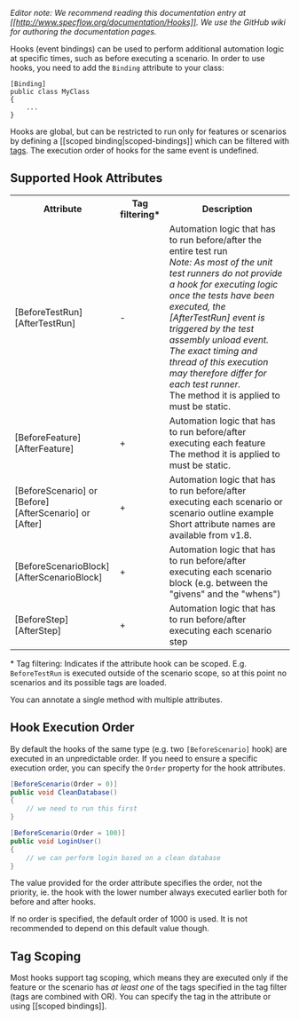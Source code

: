_Editor note: We recommend reading this documentation entry at [[http://www.specflow.org/documentation/Hooks]]. We use the GitHub wiki for authoring the documentation pages._

Hooks (event bindings) can be used to perform additional automation logic at specific times, such as before executing a scenario. In order to use hooks, you need to add the `Binding` attribute to your class:

```
[Binding]
public class MyClass
{
    ...
}
```

Hooks are global, but can be restricted to run only for features or scenarios by defining a [[scoped binding|scoped-bindings]] which can be filtered with [tags](https://github.com/techtalk/SpecFlow/wiki/Scoped-bindings#different-steps-for-different-tags). The execution order of hooks for the same event is undefined.

## Supported Hook Attributes

<table>
    <tr>
        <th>Attribute</th>
        <th>Tag filtering*</th>
        <th>Description</th>
    </tr>
    <tr>
        <td>[BeforeTestRun]<br/>[AfterTestRun]</td>
        <td>-</td>
        <td>Automation logic that has to run before/after the entire test run<br/>
<i>Note: As most of the unit test runners do not provide a hook for executing logic once the tests have been executed, the [AfterTestRun] event is triggered by the test assembly unload event. The exact timing and thread of this execution may therefore differ for each test runner.</i><br/>
The method it is applied to must be static.
</td>
    </tr>
    <tr>
        <td>[BeforeFeature]<br/>[AfterFeature]</td>
        <td>+</td>
        <td>Automation logic that has to run before/after executing each feature<br/>
The method it is applied to must be static.</td>
    </tr>
    <tr>
        <td>[BeforeScenario] or [Before]<br/>[AfterScenario] or [After]</td>
        <td>+</td>
        <td>Automation logic that has to run before/after executing each scenario or scenario outline example<br/>
            Short attribute names are available from v1.8.</td>
    </tr>
    <tr>
        <td>[BeforeScenarioBlock]<br/>[AfterScenarioBlock]</td>
        <td>+</td>
        <td>Automation logic that has to run before/after executing each scenario block (e.g. between the "givens" and the "whens")</td>
    </tr>
    <tr>
        <td>[BeforeStep]<br/>[AfterStep]</td>
        <td>+</td>
        <td>Automation logic that has to run before/after executing each scenario step</td>
    </tr>
</table>

\* Tag filtering: Indicates if the attribute hook can be scoped. E.g. `BeforeTestRun` is executed outside of the scenario scope, so at this point no scenarios and its possible tags are loaded. 

You can annotate a single method with multiple attributes.

## Hook Execution Order

By default the hooks of the same type (e.g. two `[BeforeScenario]` hook) are executed in an unpredictable order. If you need to ensure a specific execution order, you can specify the `Order` property for the hook attributes.

```c#
[BeforeScenario(Order = 0)]
public void CleanDatabase()
{
    // we need to run this first
}

[BeforeScenario(Order = 100)]
public void LoginUser()
{
    // we can perform login based on a clean database
}
```

The value provided for the order attribute specifies the order, not the priority, ie. the hook with the lower number always executed earlier both for before and after hooks.

If no order is specified, the default order of 1000 is used. It is not recommended to depend on this default value though.

## Tag Scoping

Most hooks support tag scoping, which means they are executed only if the feature or the scenario has *at least one* of the tags specified in the tag filter (tags are combined with OR). You can specify the tag in the attribute or using [[scoped bindings]].
